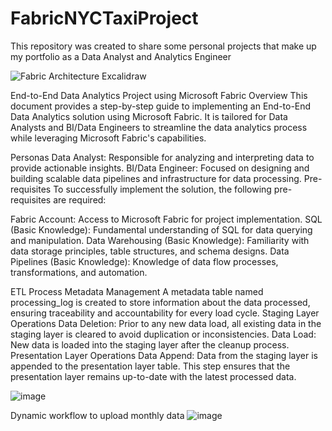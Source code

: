 # FabricNYCTaxiProject
This repository was created to share some personal projects that make up my portfolio as a Data Analyst and Analytics Engineer

![Fabric Architecture Excalidraw](https://github.com/user-attachments/assets/43ade0d2-52cc-4fc3-a295-41e41d2d622a)


End-to-End Data Analytics Project using Microsoft Fabric
Overview
This document provides a step-by-step guide to implementing an End-to-End Data Analytics solution using Microsoft Fabric. It is tailored for Data Analysts and BI/Data Engineers to streamline the data analytics process while leveraging Microsoft Fabric's capabilities.

Personas
Data Analyst: Responsible for analyzing and interpreting data to provide actionable insights.
BI/Data Engineer: Focused on designing and building scalable data pipelines and infrastructure for data processing.
Pre-requisites
To successfully implement the solution, the following pre-requisites are required:

Fabric Account: Access to Microsoft Fabric for project implementation.
SQL (Basic Knowledge): Fundamental understanding of SQL for data querying and manipulation.
Data Warehousing (Basic Knowledge): Familiarity with data storage principles, table structures, and schema designs.
Data Pipelines (Basic Knowledge): Knowledge of data flow processes, transformations, and automation.

ETL Process
Metadata Management
A metadata table named processing_log is created to store information about the data processed, ensuring traceability and accountability for every load cycle.
Staging Layer Operations
Data Deletion: Prior to any new data load, all existing data in the staging layer is cleared to avoid duplication or inconsistencies.
Data Load: New data is loaded into the staging layer after the cleanup process.
Presentation Layer Operations
Data Append: Data from the staging layer is appended to the presentation layer table. This step ensures that the presentation layer remains up-to-date with the latest processed data.

![image](https://github.com/user-attachments/assets/76b5ea82-0940-4bfc-8ab3-c83ebb4fe1f1)


Dynamic workflow to upload monthly data
![image](https://github.com/user-attachments/assets/0638ca8e-cb58-4e93-b953-bf4e2b6c7e4a)

